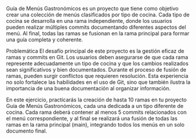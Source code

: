 Guía de Menús Gastronómicos es un proyecto que tiene como objetivo crear una colección de menús clasificados por tipo de cocina. Cada tipo de cocina se desarrolla en una rama independiente, donde los usuarios pueden realizar múltiples commits documentando diferentes aspectos del menú. Al final, todas las ramas se fusionan en la rama principal para formar una guía completa y coherente.

Problemática
El desafío principal de este proyecto es la gestión eficaz de ramas y commits en Git. Los usuarios deben asegurarse de que cada rama represente adecuadamente un tipo de cocina y que los cambios realizados sean significativos y bien documentados. Durante el proceso de fusión de ramas, pueden surgir conflictos que requieren resolución. Esta experiencia no solo fortalece las habilidades en el uso de Git, sino que también ilustra la importancia de una buena documentación al organizar información.

En este ejercicio, practicarás la creación de hasta 10 ramas en tu proyecto Guía de Menús Gastronómicos, cada una dedicada a un tipo diferente de cocina. Cada rama deberá contener al menos 5 commits relacionados con el menú correspondiente, y al final se realizará una fusión de todas las ramas en la rama principal (main), integrando todos los menús en un solo documento final.